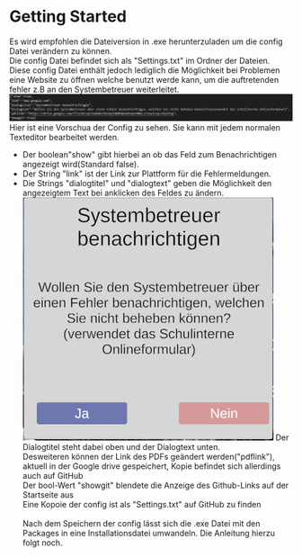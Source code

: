 # Getting Started
Es wird empfohlen die Dateiversion in .exe herunterzuladen um die config Datei verändern zu können.</br>
Die config Datei befindet sich als "Settings.txt" im Ordner der Dateien. Diese config Datei enthält jedoch lediglich die Möglichkeit bei Problemen eine Website zu öffnen welche benutzt werde kann, um die auftretenden fehler z.B
an den Systembetreuer weiterleitet.
![ ](https://github.com/Cr4ckz/BeamerProgrammJGG/blob/main/config.png?raw=true)
Hier ist eine Vorschua der Config zu sehen. Sie kann mit jedem normalen Texteditor bearbeitet werden.
+ Der boolean"show" gibt hierbei an ob das Feld zum Benachrichtigen angezeigt wird(Standard false).
+ Der String "link" ist der Link zur Plattform für die Fehlermeldungen.
+ Die Strings "dialogtitel" und "dialogtext" geben die Möglichkeit den angezeigtem Text bei anklicken des Feldes zu ändern.
![ ](https://github.com/Cr4ckz/BeamerProgrammJGG/blob/main/Dialog.png?raw=true)
Der Dialogtitel steht dabei oben und der Dialogtext unten.</br>
Desweiteren können der Link des PDFs geändert werden("pdflink"), aktuell in der Google drive gespeichert, Kopie befindet sich allerdings auch auf GitHub </br>
Der bool-Wert "showgit" blendete die Anzeige des Github-Links auf der Startseite aus</br>
Eine Kopoie der config ist als "Settings.txt" auf GitHub zu finden</br></br>
Nach dem Speichern der config lässt sich die .exe Datei mit den Packages in eine Installationsdatei umwandeln. Die Anleitung hierzu folgt noch.
